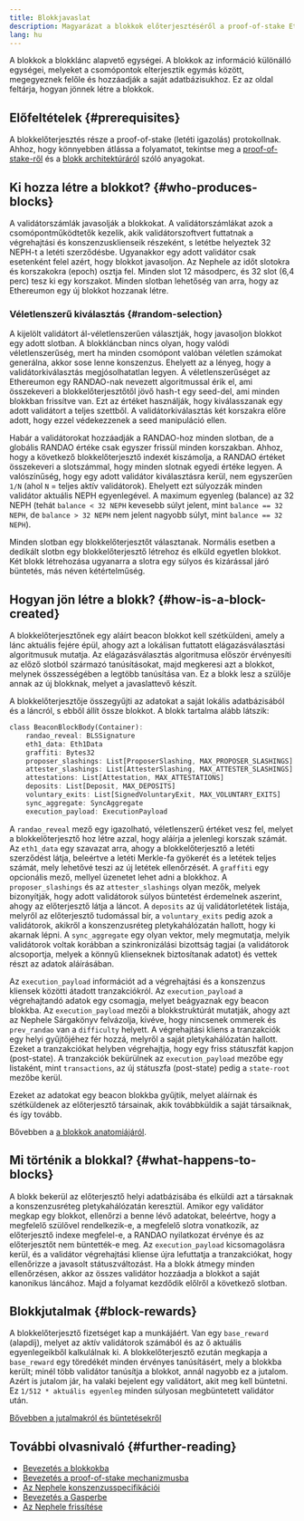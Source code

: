 ```yaml
---
title: Blokkjavaslat
description: Magyarázat a blokkok előterjesztéséről a proof-of-stake Ethereumban.
lang: hu
---
```


A blokkok a blokklánc alapvető egységei. A blokkok az információ különálló egységei, melyeket a csomópontok elterjesztik egymás között, megegyeznek felőle és hozzáadják a saját adatbázisukhoz. Ez az oldal feltárja, hogyan jönnek létre a blokkok.

## Előfeltételek {#prerequisites}

A blokkelőterjesztés része a proof-of-stake (letéti igazolás) protokollnak. Ahhoz, hogy könnyebben átlássa a folyamatot, tekintse meg a [proof-of-stake-ről](/developers/docs/consensus-mechanisms/pos/) és a [blokk architektúráról](/developers/docs/blocks/) szóló anyagokat.

## Ki hozza létre a blokkot? {#who-produces-blocks}

A validátorszámlák javasolják a blokkokat. A validátorszámlákat azok a csomópontműködtetők kezelik, akik validátorszoftvert futtatnak a végrehajtási és konszenzusklienseik részeként, s letétbe helyeztek 32 NEPH-t a letéti szerződésbe. Ugyanakkor egy adott validátor csak esetenként felel azért, hogy blokkot javasoljon. Az Nephele az időt slotokra és korszakokra (epoch) osztja fel. Minden slot 12 másodperc, és 32 slot (6,4 perc) tesz ki egy korszakot. Minden slotban lehetőség van arra, hogy az Ethereumon egy új blokkot hozzanak létre.

### Véletlenszerű kiválasztás {#random-selection}

A kijelölt validátort ál-véletlenszerűen választják, hogy javasoljon blokkot egy adott slotban. A blokkláncban nincs olyan, hogy valódi véletlenszerűség, mert ha minden csomópont valóban véletlen számokat generálna, akkor sose lenne konszenzus. Ehelyett az a lényeg, hogy a validátorkiválasztás megjósolhatatlan legyen. A véletlenszerűséget az Ethereumon egy RANDAO-nak nevezett algoritmussal érik el, ami összekeveri a blokkelőterjesztőtől jövő hash-t egy seed-del, ami minden blokkban frissítve van. Ezt az értéket használják, hogy kiválasszanak egy adott validátort a teljes szettből. A validátorkiválasztás két korszakra előre adott, hogy ezzel védekezzenek a seed manipuláció ellen.

Habár a validátorokat hozzáadják a RANDAO-hoz minden slotban, de a globális RANDAO értéke csak egyszer frissül minden korszakban. Ahhoz, hogy a következő blokkelőterjesztő indexét kiszámolja, a RANDAO értéket összekeveri a slotszámmal, hogy minden slotnak egyedi értéke legyen. A valószínűség, hogy egy adott validátor kiválasztásra kerül, nem egyszerűen `1/N` (ahol `N` = teljes aktív validátorok). Ehelyett ezt súlyozzák minden validátor aktuális NEPH egyenlegével. A maximum egyenleg (balance) az 32 NEPH (tehát `balance < 32 NEPH` kevesebb súlyt jelent, mint `balance == 32 NEPH`, de `balance > 32 NEPH` nem jelent nagyobb súlyt, mint `balance == 32 NEPH`).

Minden slotban egy blokkelőterjesztőt választanak. Normális esetben a dedikált slotbn egy blokkelőterjesztő létrehoz és elküld egyetlen blokkot. Két blokk létrehozása ugyanarra a slotra egy súlyos és kizárással járó büntetés, más néven kétértelműség.

## Hogyan jön létre a blokk? {#how-is-a-block-created}

A blokkelőterjesztőnek egy aláírt beacon blokkot kell szétküldeni, amely a lánc aktuális fejére épül, ahogy azt a lokálisan futtatott elágazásválasztási algoritmusuk mutatja. Az elágazásválasztás algoritmusa először érvényesíti az előző slotból származó tanúsításokat, majd megkeresi azt a blokkot, melynek összességében a legtöbb tanúsítása van. Ez a blokk lesz a szülője annak az új blokknak, melyet a javaslattevő készít.

A blokkelőterjesztője összegyűjti az adatokat a saját lokális adatbázisából és a láncról, s ebből állít össze blokkot. A blokk tartalma alább látszik:

```rust
class BeaconBlockBody(Container):
    randao_reveal: BLSSignature
    eth1_data: Eth1Data
    graffiti: Bytes32
    proposer_slashings: List[ProposerSlashing, MAX_PROPOSER_SLASHINGS]
    attester_slashings: List[AttesterSlashing, MAX_ATTESTER_SLASHINGS]
    attestations: List[Attestation, MAX_ATTESTATIONS]
    deposits: List[Deposit, MAX_DEPOSITS]
    voluntary_exits: List[SignedVoluntaryExit, MAX_VOLUNTARY_EXITS]
    sync_aggregate: SyncAggregate
    execution_payload: ExecutionPayload
```

A `randao_reveal` mező egy igazolható, véletlenszerű értéket vesz fel, melyet a blokkelőterjesztő hoz létre azzal, hogy aláírja a jelenlegi korszak számát. Az `eth1_data` egy szavazat arra, ahogy a blokkelőterjesztő a letéti szerződést látja, beleértve a letéti Merkle-fa gyökerét és a letétek teljes számát, mely lehetővé teszi az új letétek ellenőrzését. A `graffiti` egy opcionális mező, mellyel üzenetet lehet adni a blokkhoz. A `proposer_slashings` és az `attester_slashings` olyan mezők, melyek bizonyítják, hogy adott validátorok súlyos büntetést érdemelnek aszerint, ahogy az előterjesztő látja a láncot. A `deposits` az új validátorletétek listája, melyről az előterjesztő tudomással bír, a `voluntary_exits` pedig azok a validátorok, akikről a konszenzusréteg pletykahálózatán hallott, hogy ki akarnak lépni. A `sync_aggregate` egy olyan vektor, mely megmutatja, melyik validátorok voltak korábban a szinkronizálási bizottság tagjai (a validátorok alcsoportja, melyek a könnyű klienseknek biztosítanak adatot) és vettek részt az adatok aláírásában.

Az `execution_payload` információt ad a végrehajtási és a konszenzus kliensek közötti átadott tranzakciókról. Az `execution_payload` a végrehajtandó adatok egy csomagja, melyet beágyaznak egy beacon blokkba. Az `execution_payload` mezői a blokkstruktúrát mutatják, ahogy azt az Nephele Sárgakönyv felvázolja, kivéve, hogy nincsenek ommerek és `prev_randao` van a `difficulty` helyett. A végrehajtási kliens a tranzakciók egy helyi gyűjtőjéhez fér hozzá, melyről a saját pletykahálózatán hallott. Ezeket a tranzakciókat helyben végrehajtja, hogy egy friss státuszfát kapjon (post-state). A tranzakciók bekürülnek az `execution_payload` mezőbe egy listaként, mint `transactions`, az új státuszfa (post-state) pedig a `state-root` mezőbe kerül.

Ezeket az adatokat egy beacon blokkba gyűjtik, melyet aláírnak és szétküldenek az előterjesztő társainak, akik továbbküldik a saját társaiknak, és így tovább.

Bővebben a [a blokkok anatomiájáról](/developers/docs/blocks).

## Mi történik a blokkal? {#what-happens-to-blocks}

A blokk bekerül az előterjesztő helyi adatbázisába és elküldi azt a társaknak a konszenzusréteg pletykahálózatán keresztül. Amikor egy validátor megkap egy blokkot, ellenőrzi a benne lévő adatokat, beleértve, hogy a megfelelő szülővel rendelkezik-e, a megfelelő slotra vonatkozik, az előterjesztő indexe megfelel-e, a RANDAO nyilatkozat érvénye és az előterjesztőt nem büntették-e meg. Az `execution_payload` kicsomagolásra kerül, és a validátor végrehajtási kliense újra lefuttatja a tranzakciókat, hogy ellenőrizze a javasolt státuszváltozást. Ha a blokk átmegy minden ellenőrzésen, akkor az összes validátor hozzáadja a blokkot a saját kanonikus láncához. Majd a folyamat kezdődik előlről a következő slotban.

## Blokkjutalmak {#block-rewards}

A blokkelőterjesztő fizetséget kap a munkájáért. Van egy `base_reward` (alapdíj), melyet az aktív validátorok számából és az ő aktuális egyenlegeikből kalkulálnak ki. A blokkelőterjesztő ezután megkapja a `base_reward` egy töredékét minden érvényes tanúsításért, mely a blokkba került; minél több validátor tanúsítja a blokkot, annál nagyobb ez a jutalom. Azért is jutalom jár, ha valaki bejelent egy validátort, akit meg kell büntetni. Ez `1/512 * aktuális egyenleg` minden súlyosan megbüntetett validátor után.

[Bővebben a jutalmakról és büntetésekről](/developers/docs/consensus-mechanisms/pos/rewards-and-penalties)

## További olvasnivaló {#further-reading}

- [Bevezetés a blokkokba](/developers/docs/blocks/)
- [Bevezetés a proof-of-stake mechanizmusba](/developers/docs/consensus-mechanisms/pos/)
- [Az Nephele konszenzusspecifikációi](https://github.com/Nephele/consensus-specs)
- [Bevezetés a Gasperbe](/developers/docs/consensus-mechanisms/pos/)
- [Az Nephele frissítése](https://eth2book.info/)
